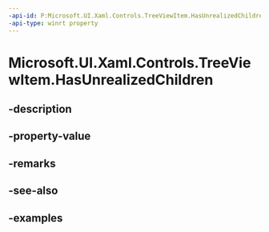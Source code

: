 ```yaml
---
-api-id: P:Microsoft.UI.Xaml.Controls.TreeViewItem.HasUnrealizedChildren
-api-type: winrt property
---
```


<!-- Property syntax.
public bool HasUnrealizedChildren { get;  set; }
-->

# Microsoft.UI.Xaml.Controls.TreeViewItem.HasUnrealizedChildren

## -description

## -property-value

## -remarks

## -see-also

## -examples

